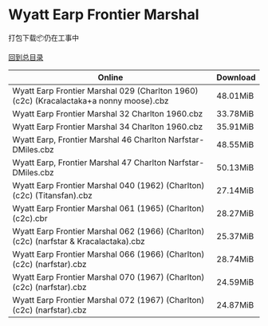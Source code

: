 # Wyatt Earp Frontier Marshal

打包下载📦仍在工事中

[回到总目录](/Catalogs.md)







Online | Download
--- | ---
Wyatt Earp Frontier Marshal 029 (Charlton 1960) (c2c) (Kracalactaka+a nonny moose).cbz | 48.01MiB
Wyatt Earp Frontier Marshal 32 Charlton 1960.cbz | 33.78MiB
Wyatt Earp Frontier Marshal 34 Charlton 1960.cbz | 35.91MiB
Wyatt Earp, Frontier Marshal 46 Charlton Narfstar-DMiles.cbz | 48.55MiB
Wyatt Earp, Frontier Marshal 47 Charlton Narfstar-DMiles.cbz | 50.13MiB
Wyatt Earp Frontier Marshal 040 (1962) (Charlton) (c2c) (Titansfan).cbz | 27.14MiB
Wyatt Earp Frontier Marshal 061 (1965) (Charlton) (c2c).cbr | 28.27MiB
Wyatt Earp Frontier Marshal 062 (1966) (Charlton) (c2c) (narfstar & Kracalactaka).cbz | 25.37MiB
Wyatt Earp Frontier Marshal 066 (1966) (Charlton) (c2c) (narfstar).cbz | 28.74MiB
Wyatt Earp Frontier Marshal 070 (1967) (Charlton) (c2c) (narfstar).cbz | 24.59MiB
Wyatt Earp Frontier Marshal 072 (1967) (Charlton) (c2c) (narfstar).cbz | 24.87MiB